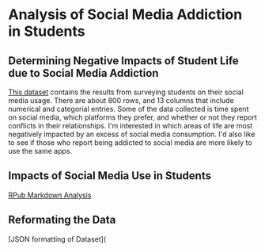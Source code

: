 # Analysis of Social Media Addiction in Students

## Determining Negative Impacts of Student Life due to Social Media Addiction

[This dataset](/SSMAddiction.csv) contains the results from surveying students on their social media usage. There are about 800 rows, and 13 columns that include numerical and categorial entries. Some of the data collected is time spent on social media, which platforms they prefer, and whether or not they report conflicts in their relationships. I'm interested in which areas of life are most negatively impacted by an excess of social media consumption. I'd also like to see if those who report being addicted to social media are more likely to use the same apps.

## Impacts of Social Media Use in Students

[RPub Markdown Analysis](https://rpubs.com/hjensen/1340286)

## Reformating the Data

[JSON formatting of Dataset](

